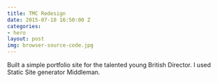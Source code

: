 ```yaml
---
title: TMC Redesign
date: 2015-07-10 16:50:00 Z
categories:
- hero
layout: post
img: browser-source-code.jpg
---
```


Built a simple portfolio site for the talented young British Director. I used Static Site generator Middleman.
